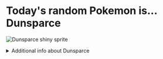 # Today's random Pokemon is... Dunsparce

![Dunsparce shiny sprite](https://raw.githubusercontent.com/PokeAPI/sprites/master/sprites/pokemon/shiny/206.png)

<details>
<summary>Additional info about Dunsparce</summary>

| srpite type | image |
|------|------|
| back_default | ![Dunsparce back_default sprite](https://raw.githubusercontent.com/PokeAPI/sprites/master/sprites/pokemon/back/206.png) |
| back_shiny | ![Dunsparce back_shiny sprite](https://raw.githubusercontent.com/PokeAPI/sprites/master/sprites/pokemon/back/shiny/206.png) |
| front_default | ![Dunsparce front_default sprite](https://raw.githubusercontent.com/PokeAPI/sprites/master/sprites/pokemon/206.png) | </details>